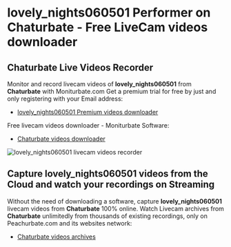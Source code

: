 # lovely_nights060501 Performer on Chaturbate - Free LiveCam videos downloader

## Chaturbate Live Videos Recorder

Monitor and record livecam videos of **lovely_nights060501** from **Chaturbate** with Moniturbate.com
Get a premium trial for free by just and only registering with your Email address:
* [lovely_nights060501 Premium videos downloader](https://moniturbate.com/request-demo-licence-key.html)

Free livecam videos downloader - Moniturbate Software:
* [Chaturbate videos downloader](https://moniturbate.com/moniturbate-download-software.html)

![lovely_nights060501 livecam videos recorder](https://peachurnet.com/templates/moniturbate-software.png)


## Capture lovely_nights060501 videos from the Cloud and watch your recordings on Streaming

Without the need of downloading a software, capture **lovely_nights060501** livecam videos from **Chaturbate** 100% online.
Watch Livecam archives from **Chaturbate** unlimitedly from thousands of existing recordings, only on Peachurbate.com and its websites network:
* [Chaturbate videos archives](https://peachurnet.com/)